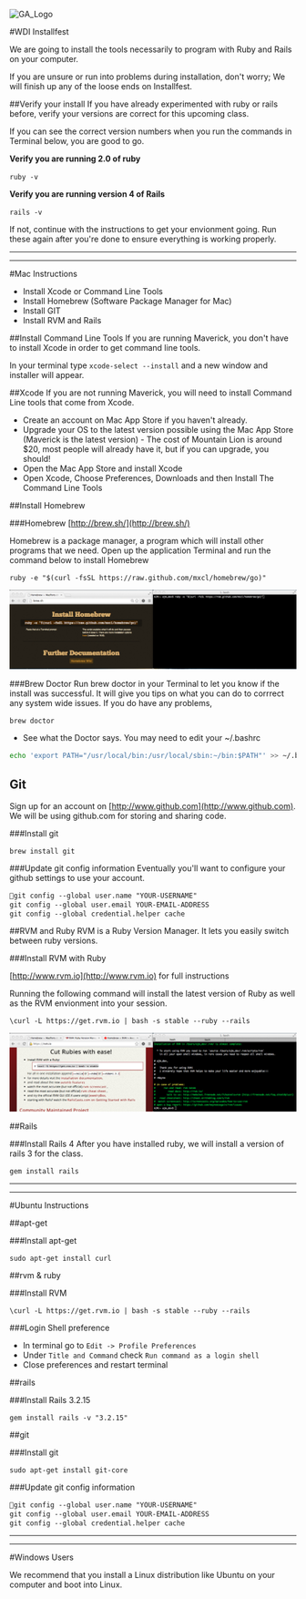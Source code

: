 ![GA_Logo](https://raw.github.com/generalassembly/ga-ruby-on-rails-for-devs/master/images/ga.png)

#WDI Installfest 


We are going to install the tools necessarily to program with Ruby and Rails on your computer.

If you are unsure or run into problems during installation, don't worry; We will finish up any of the loose ends on Installfest.
	

##Verify your install
If you have already experimented with ruby or rails before, verify your versions are correct for this upcoming class.

If you can see the correct version numbers when you run the commands in Terminal below, you are good to go.

**Verify you are running 2.0 of ruby**

`ruby -v`

**Verify you are running version 4 of Rails**

`rails -v`

If not, continue with the instructions to get your envionment going. Run these again after you're done to ensure everything is working properly.

---
---


#Mac Instructions
* Install Xcode or Command Line Tools
* Install Homebrew (Software Package Manager for Mac)
* Install GIT
* Install RVM and Rails
	

##Install Command Line Tools
If you are running Maverick, you don't have to install Xcode in order to get command line tools.

In your terminal type `xcode-select --install` and a new window and installer will appear. 


##Xcode
If you are not running Maverick, you will need to install Command Line tools that come from Xcode.


*	Create an account on Mac App Store if you haven't already.
*	Upgrade your OS to the latest version possible using the Mac App Store (Maverick is the latest version) - The cost of Mountain Lion is around $20, most people will already have it, but if you can upgrade, you should!
*	Open the Mac App Store and install Xcode
*	Open Xcode, Choose Preferences, Downloads and then Install The Command Line Tools




##Install Homebrew

###Homebrew
[http://brew.sh/](http://brew.sh/)

Homebrew is a package manager, a program which will install other programs that we need.  Open up the application Terminal and run the command below to install Homebrew

```
ruby -e "$(curl -fsSL https://raw.github.com/mxcl/homebrew/go)"
```

![image](./install_brew.png)

###Brew Doctor
Run brew doctor in your Terminal to let you know if the install was successful. It will give you tips on what you can do to corrrect any system wide issues. If you do have any problems, 
```
brew doctor
```

- See what the Doctor says.  You may need to edit your ~/.bashrc
```bash
echo 'export PATH="/usr/local/bin:/usr/local/sbin:~/bin:$PATH"' >> ~/.bash_profile
```


## Git

Sign up for an account on [http://www.github.com](http://www.github.com). We will be using github.com for storing and sharing code.


###Install git
```
brew install git
```


###Update git config information
Eventually you'll want to configure your github settings to use your account.

```
git config --global user.name "YOUR-USERNAME"
git config --global user.email YOUR-EMAIL-ADDRESS
git config --global credential.helper cache
```


##RVM and Ruby
RVM is a Ruby Version Manager. It lets you easily switch between ruby versions.

###Install RVM with Ruby

[http://www.rvm.io](http://www.rvm.io) for full instructions


Running the following command will install the latest version of Ruby as well as the RVM envionment into your session.

```
\curl -L https://get.rvm.io | bash -s stable --ruby --rails
```

![image](./install_rvm.png)


##Rails

###Install Rails 4
After you have installed ruby, we will install a version of rails 3 for the class.

```
gem install rails
```

---
---



#Ubuntu Instructions 



##apt-get

###Install apt-get
```
sudo apt-get install curl
```

##rvm & ruby

###Install RVM
```
\curl -L https://get.rvm.io | bash -s stable --ruby --rails
```


###Login Shell preference
- In terminal go to `Edit -> Profile Preferences`
- Under `Title and Command` check `Run command as a login shell`
- Close preferences and restart terminal



##rails

###Install Rails 3.2.15
```
gem install rails -v "3.2.15"
```


##git

###Install git
```
sudo apt-get install git-core
```

###Update git config information

```
git config --global user.name "YOUR-USERNAME"
git config --global user.email YOUR-EMAIL-ADDRESS
git config --global credential.helper cache
```

---
---
#Windows Users

We recommend that you install a Linux distribution like Ubuntu on your computer and boot into Linux.

